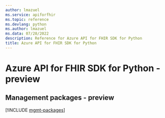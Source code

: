 ```yaml
---
author: lmazuel
ms.service: apiforfhir
ms.topic: reference
ms.devlang: python
ms.author: lmazuel
ms.data: 07/28/2022
description: Reference for Azure API for FHIR SDK for Python
title: Azure API for FHIR SDK for Python
---
```

# Azure API for FHIR SDK for Python - preview

## Management packages - preview
[!INCLUDE [mgmt-packages](api-for-fhir-mgmt-index.md)]
